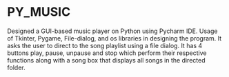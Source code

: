 # PY_MUSIC
Designed a GUI-based music player on Python using Pycharm IDE.
Usage of Tkinter, Pygame, File-dialog, and os libraries in designing the program.
It asks the user to direct to the song playlist using a file dialog.
It has 4 buttons play, pause, unpause and stop which perform their respective functions along with a song box that displays all songs in the directed folder.
